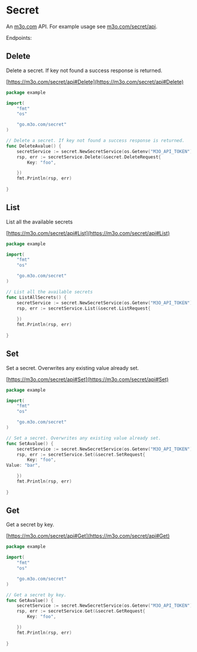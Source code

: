 # Secret

An [m3o.com](https://m3o.com) API. For example usage see [m3o.com/secret/api](https://m3o.com/secret/api).

Endpoints:

## Delete

Delete a secret. If key not found a success response is returned.


[https://m3o.com/secret/api#Delete](https://m3o.com/secret/api#Delete)

```go
package example

import(
	"fmt"
	"os"

	"go.m3o.com/secret"
)

// Delete a secret. If key not found a success response is returned.
func DeleteAvalue() {
	secretService := secret.NewSecretService(os.Getenv("M3O_API_TOKEN"))
	rsp, err := secretService.Delete(&secret.DeleteRequest{
		Key: "foo",

	})
	fmt.Println(rsp, err)
	
}
```
## List

List all the available secrets


[https://m3o.com/secret/api#List](https://m3o.com/secret/api#List)

```go
package example

import(
	"fmt"
	"os"

	"go.m3o.com/secret"
)

// List all the available secrets
func ListAllSecrets() {
	secretService := secret.NewSecretService(os.Getenv("M3O_API_TOKEN"))
	rsp, err := secretService.List(&secret.ListRequest{
		
	})
	fmt.Println(rsp, err)
	
}
```
## Set

Set a secret. Overwrites any existing value already set.


[https://m3o.com/secret/api#Set](https://m3o.com/secret/api#Set)

```go
package example

import(
	"fmt"
	"os"

	"go.m3o.com/secret"
)

// Set a secret. Overwrites any existing value already set.
func SetAvalue() {
	secretService := secret.NewSecretService(os.Getenv("M3O_API_TOKEN"))
	rsp, err := secretService.Set(&secret.SetRequest{
		Key: "foo",
Value: "bar",

	})
	fmt.Println(rsp, err)
	
}
```
## Get

Get a secret by key.


[https://m3o.com/secret/api#Get](https://m3o.com/secret/api#Get)

```go
package example

import(
	"fmt"
	"os"

	"go.m3o.com/secret"
)

// Get a secret by key.
func GetAvalue() {
	secretService := secret.NewSecretService(os.Getenv("M3O_API_TOKEN"))
	rsp, err := secretService.Get(&secret.GetRequest{
		Key: "foo",

	})
	fmt.Println(rsp, err)
	
}
```

